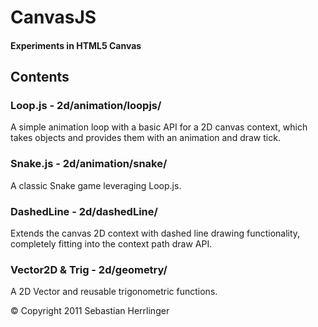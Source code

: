 # CanvasJS
#### Experiments in HTML5 Canvas

## Contents
### Loop.js - 2d/animation/loopjs/
A simple animation loop with a basic API for a 2D canvas context,
which takes objects and provides them with an animation and draw tick.

### Snake.js - 2d/animation/snake/
A classic Snake game leveraging Loop.js.

### DashedLine - 2d/dashedLine/
Extends the canvas 2D context with dashed line drawing functionality,
completely fitting into the context path draw API.

### Vector2D & Trig - 2d/geometry/
A 2D Vector and reusable trigonometric functions.

&copy; Copyright 2011 Sebastian Herrlinger
